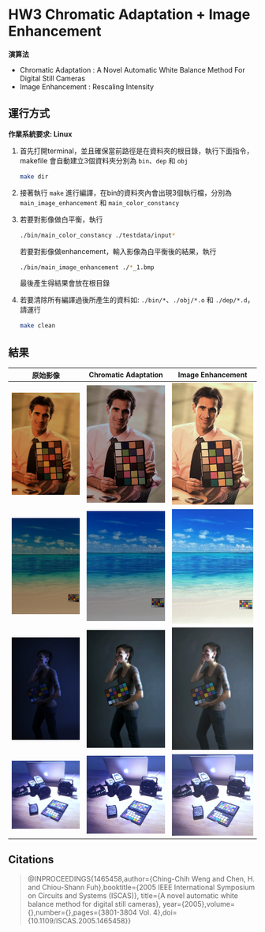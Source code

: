 # HW3 Chromatic Adaptation + Image Enhancement

**演算法**

- Chromatic Adaptation : A Novel Automatic White Balance Method For
Digital Still Cameras
- Image Enhancement : Rescaling Intensity

## 運行方式

**作業系統要求: Linux**

1.  首先打開terminal，並且確保當前路徑是在資料夾的根目錄，執行下面指令，makefile 會自動建立3個資料夾分別為 ``bin``、``dep`` 和 ``obj``

    ```bash
    make dir
    ```

2.  接著執行 ``make`` 進行編譯，在bin的資料夾內會出現3個執行檔，分別為 ``main_image_enhancement`` 和 ``main_color_constancy``

3.  若要對影像做白平衡，執行

    ```bash
	./bin/main_color_constancy ./testdata/input*
    ```

	若要對影像做enhancement，輸入影像為白平衡後的結果，執行

    ```bash
	./bin/main_image_enhancement ./*_1.bmp
    ```

	最後產生得結果會放在根目錄

4.  若要清除所有編譯過後所產生的資料如: ``./bin/*``、``./obj/*.o`` 和 ``./dep/*.d``，請運行

    ```bash
    make clean
    ```

## 結果

| 原始影像 | Chromatic Adaptation | Image Enhancement |  
|:---:|:---:|:---:|
|<img src="testdata/input1.bmp" width="200">|<img src="result/output1_1.bmp" width="200">|<img src="result/output1_2.bmp" width="200">|
|<img src="testdata/input2.bmp" width="200">|<img src="result/output2_1.bmp" width="200">|<img src="result/output2_2.bmp" width="200">|
|<img src="testdata/input3.bmp" width="200">|<img src="result/output3_1.bmp" width="200">|<img src="result/output3_2.bmp" width="200">|
|<img src="testdata/input4.bmp" width="200">|<img src="result/output4_1.bmp" width="200">|<img src="result/output4_2.bmp" width="200">|

## Citations

> @INPROCEEDINGS{1465458,author={Ching-Chih Weng and Chen, H. and Chiou-Shann Fuh},booktitle={2005 IEEE International Symposium on Circuits and Systems (ISCAS)}, title={A novel automatic white balance method for digital still cameras}, year={2005},volume={},number={},pages={3801-3804 Vol. 4},doi={10.1109/ISCAS.2005.1465458}}
